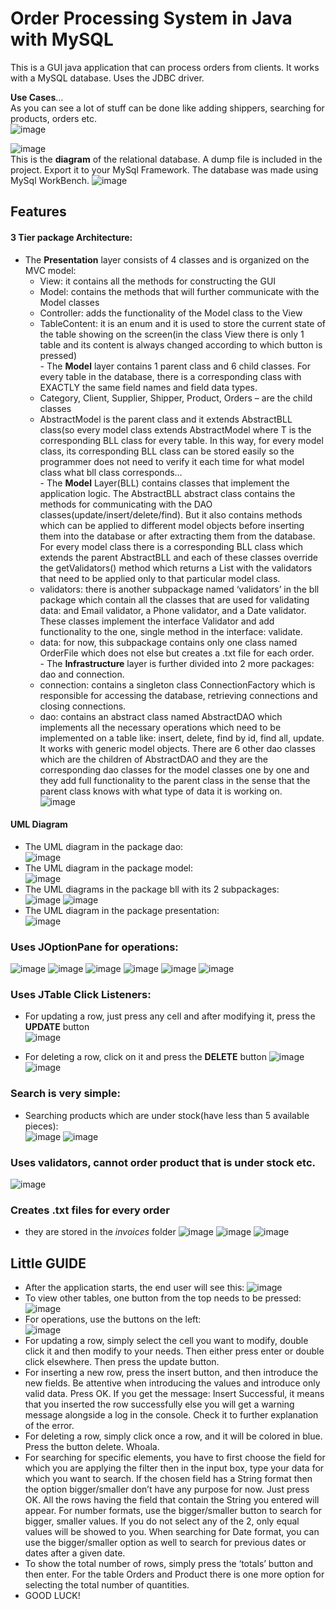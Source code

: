 # Order Processing System in Java with MySQL
This is a GUI java application that can process orders from clients. It works with a MySQL database. Uses the JDBC driver.  

**Use Cases**...  
As you can see a lot of stuff can be done like adding shippers, searching for products, orders etc.  
![image](https://user-images.githubusercontent.com/37183688/41970634-267204a4-7a14-11e8-98b9-c1679d92f865.png)  

![image](https://user-images.githubusercontent.com/37183688/41970640-2b3bdfb4-7a14-11e8-81ac-dfded7cba0d7.png)  
This is the **diagram** of the relational database. A dump file is included in the project. Export it to your MySql Framework. The database was made using MySql WorkBench.
![image](https://user-images.githubusercontent.com/37183688/41970656-379ad972-7a14-11e8-8640-b64979a1d2e9.png)  

## Features  
#### 3 Tier package Architecture:    
   - The **Presentation** layer consists of 4 classes and is organized on the MVC model:  
     - View: it contains all the methods for constructing the GUI  
     - Model: contains the methods that will further communicate with the Model classes  
     - Controller: adds the functionality of the Model class to the View  
	 - TableContent: it is an enum and it is used to store the current state of the table showing on the screen(in the class View there is   only 1 table and its content is always changed according to which button is pressed)  
	- The **Model** layer contains 1 parent class and 6 child classes. For every table in the database, there is a corresponding class with   EXACTLY the same field names and field data types.  
	  -  Category, Client, Supplier, Shipper, Product, Orders – are the child classes  
	  - AbstractModel is the parent class and it extends AbstractBLL class(so every model class extends AbstractModel<T extends AbstractBLL>   where T is the corresponding BLL class for every table. In this way, for every model class, its corresponding BLL class can be stored   easily so the programmer does not need to verify it each time for what model class what bll class corresponds…  
	- The **Model** Layer(BLL) contains classes that implement the application logic. The AbstractBLL abstract class contains the methods for   communicating with the DAO classes(update/insert/delete/find). But it also contains methods which can be applied to different model   objects before inserting them into the database or after extracting them from the database. For every model class there is a    corresponding BLL class which extends the parent AbstractBLL and each of these classes override the getValidators() method which returns   a List with the validators that need to be applied only to that particular model class.   
	  -  validators: there is another subpackage named ‘validators’ in the bll package which contain all the classes that are used for   validating data: and Email validator, a Phone validator, and a Date validator. These classes implement the interface Validator and add   functionality to the one, single method in the interface: validate.  
	  - data:  for now, this subpackage contains only one class named OrderFile which does not else but creates a .txt file for each order.  
	- The **Infrastructure** layer is further divided into 2 more packages: dao and connection.  
	  - connection: contains a singleton class ConnectionFactory which is responsible for accessing the database, retrieving connections and   closing connections.  
	  - dao: contains an abstract class named AbstractDAO which implements all the necessary operations which need to be implemented on a table like: insert, delete, find by id, find all, update. It works with generic model objects. There are 6 other dao classes which are the   children of AbstractDAO and they are the corresponding dao classes for the model classes one by one and they add full functionality to   the parent class in the sense that the parent class knows with what type of data it is working on.  
![image](https://user-images.githubusercontent.com/37183688/41971763-3bbdc5a6-7a18-11e8-884f-8bee74ef7e43.png)  

 #### UML Diagram
 - The UML diagram in the package dao:  
![image](https://user-images.githubusercontent.com/37183688/41971828-6bbddafc-7a18-11e8-9432-31ff4fde1d58.png)
 - The UML diagram in the package model:  
![image](https://user-images.githubusercontent.com/37183688/41971830-6d4d8660-7a18-11e8-8632-c5ca2223a809.png)
 - The UML diagrams in the package bll with its 2 subpackages:  
![image](https://user-images.githubusercontent.com/37183688/41971834-6ef44918-7a18-11e8-897b-f9bded927aa3.png) 
![image](https://user-images.githubusercontent.com/37183688/41971835-70a5a98c-7a18-11e8-814b-8824a2534d71.png)
 - The UML diagram in the package presentation:  
![image](https://user-images.githubusercontent.com/37183688/41971842-73df0940-7a18-11e8-80c6-e54c7ddb89cf.png)  
### Uses JOptionPane for operations:
![image](https://user-images.githubusercontent.com/37183688/41972120-835d5286-7a19-11e8-886c-e0bd12bd324d.png)
![image](https://user-images.githubusercontent.com/37183688/41972127-8d9ae2b8-7a19-11e8-9684-e18c038159e6.png)
![image](https://user-images.githubusercontent.com/37183688/41972129-8fe794b2-7a19-11e8-8a99-762184c98aff.png)
![image](https://user-images.githubusercontent.com/37183688/41972138-9840801a-7a19-11e8-87f8-dfd76cf74df9.png)
![image](https://user-images.githubusercontent.com/37183688/41972139-99921c1c-7a19-11e8-9b15-c0a562511c7f.png)
![image](https://user-images.githubusercontent.com/37183688/41972154-a7ccc6ce-7a19-11e8-8a78-df6d5d50e989.png)
### Uses JTable Click Listeners:  
- For updating a row, just press any cell and after modifying it, press the **UPDATE** button  
![image](https://user-images.githubusercontent.com/37183688/41972183-b8f016c2-7a19-11e8-9591-73a8d2a30b2e.png)  


- For deleting a row, click on it and press the **DELETE** button
![image](https://user-images.githubusercontent.com/37183688/41972280-11845a5a-7a1a-11e8-8c1e-df12807a97e8.png)
![image](https://user-images.githubusercontent.com/37183688/41972299-23db288c-7a1a-11e8-932d-96bf12570890.png)
  
    
    
### Search is very simple:
- Searching products which are under stock(have less than 5 available pieces):  
![image](https://user-images.githubusercontent.com/37183688/41972326-3d91b37c-7a1a-11e8-8ec5-fe306f19d50f.png)
![image](https://user-images.githubusercontent.com/37183688/41972330-3f836a40-7a1a-11e8-82af-f8bf5af4f14b.png)
### Uses validators, cannot order product that is under stock etc.
![image](https://user-images.githubusercontent.com/37183688/41972632-15a4a210-7a1b-11e8-97b1-68c2f622c79d.png)
### Creates .txt files for every order
- they are stored in the  *invoices* folder
![image](https://user-images.githubusercontent.com/37183688/41972420-82460040-7a1a-11e8-92db-a7b8a245c3a3.png)
![image](https://user-images.githubusercontent.com/37183688/41972427-84bfd404-7a1a-11e8-8101-71a4a2e9aab5.png)
![image](https://user-images.githubusercontent.com/37183688/41972429-89f2adca-7a1a-11e8-949b-6346b520892e.png)  



## Little GUIDE
- After the application starts, the end user will see this:
 ![image](https://user-images.githubusercontent.com/37183688/41971915-c305fbd2-7a18-11e8-9791-660f9fa922d9.png)  
- To view other tables, one button from the top needs to be pressed:  
 ![image](https://user-images.githubusercontent.com/37183688/41971932-d2989bcc-7a18-11e8-98d7-26d68f4b8176.png)
- For operations, use the buttons on the left:  
 ![image](https://user-images.githubusercontent.com/37183688/41971949-e23f6880-7a18-11e8-852a-814f1402a5f5.png)  
 - 	For updating a row, simply select the cell you want to modify, double click it and then modify to your needs. Then either press enter or double click elsewhere. Then press the update button. 
-	For inserting a new row, press the insert button, and then introduce the new fields. Be attentive when introducing the values and introduce only valid data. Press OK. If you get the message: Insert Successful, it means that you inserted the row successfully else you will get a warning message alongside a log in the console. Check it to further explanation of the error.
-	For deleting a row, simply click once a row, and it will be colored in blue. Press the button delete. Whoala.
-	For searching for specific elements, you have to first choose the field for which you are applying the filter then in the input box, type your data for which you want to search. If the chosen field has a String format then the option bigger/smaller don’t have any purpose for now. Just press OK. All the rows having the field that contain the String you entered will appear. For number formats, use the bigger/smaller button to search for bigger, smaller values. If you do not select any of the 2, only equal values will be showed to you. When searching for Date format, you can use the bigger/smaller option as well to search for previous dates or dates after a given date.
-	To show the total number of rows, simply press the ‘totals’ button and then enter. For the table Orders and Product there is one more option for selecting the total number of quantities.
-	GOOD LUCK!




